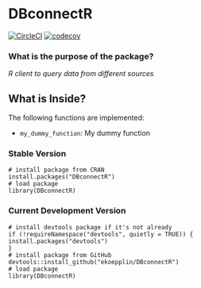 DBconnectR
==============
<!-- badges: start -->
[![CircleCI](https://circleci.com/gh/ekoepplin/DBconnectR.svg?style=svg)](https://circleci.com/gh/ekoepplin/DBconnectR)
[![codecov](https://codecov.io/gh/ekoepplin/DBconnectR/branch/master/graph/badge.svg?token=2ZbqPwgmVb)](https://codecov.io/gh/ekoepplin/DBconnectR)
<!-- badges: end -->


### What is the purpose of the package?

*R client to query data from different sources*

## What is Inside?

The following functions are implemented:

  - `my_dummy_function`: My dummy function

### Stable Version

```{r, eval=FALSE}
# install package from CRAN
install.packages("DBconnectR")
# load package
library(DBconnectR)
```

### Current Development Version

```{r, eval=FALSE}
# install devtools package if it's not already
if (!requireNamespace("devtools", quietly = TRUE)) {
install.packages("devtools")
}
# install package from GitHub
devtools::install_github("ekoepplin/DBconnectR")
# load package
library(DBconnectR)
```
